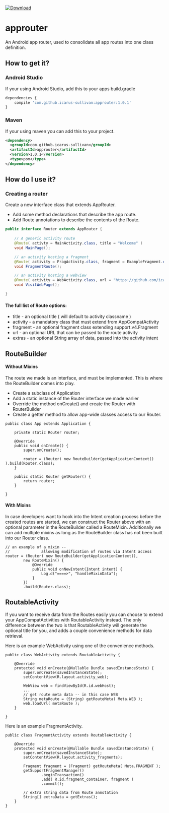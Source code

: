 [ ![Download](https://api.bintray.com/packages/icarus-sullivan/maven/approuter/images/download.svg) ](https://bintray.com/icarus-sullivan/maven/approuter/_latestVersion)

# approuter
An Android app router, used to consolidate all app routes into one class definition. 


## How to get it?

### Android Studio
If your using Android Studio, add this to your apps build.gradle

```javascript
dependencies {
    compile 'com.github.icarus-sullivan:approuter:1.0.1'
}
```

### Maven
If your using maven you can add this to your project.

```xml
<dependency>
  <groupId>com.github.icarus-sullivan</groupId>
  <artifactId>approuter</artifactId>
  <version>1.0.1</version>
  <type>pom</type>
</dependency>
```


## How do I use it?

### Creating a router
Create a new interface class that extends AppRouter.
* Add some method declarations that describe the app route.
* Add Route annotations to describe the contents of the Route.

```java
public interface Router extends AppRouter {
    
    // A generic activity route
    @Route( activty = MainActivity.class, title = "Welcome" )
    void MainPage();

    // an activity hosting a fragment
    @Route( activity = FragActivity.class, fragment = ExampleFragment.class, title = "foo")
    void FragmentRoute();

    // an activity hosting a webview
    @Route( activity = WebActivity.class, url = "https://github.com/icarus-sullivan/approuter", title ="Source Code")
    void VisitWebPage();

}
```

#### The full list of Route options:
* title - an optional title ( will default to activity classname )
* activity - a mandatory class that must extend from AppCompatActivity
* fragment - an optional fragment class extending support.v4.Fragment
* url - an optional URL that can be passed to the route activity
* extras - an optional String array of data, passed into the activity intent


## RouteBuilder 
#### Without Mixins
The route we made is an interface, and must be implemented. This is where the RouteBuilder comes into play. 

* Create a subclass of Application
* Add a static instance of the Router interface we made earlier
* Override the method onCreate() and create the Router with RouterBuilder
* Create a getter method to allow app-wide classes access to our Router.
```
public class App extends Application {

    private static Router router;

    @Override
    public void onCreate() {
        super.onCreate();

        router = (Router) new RouteBuilder(getApplicationContext() ).build(Router.class);
    }

    public static Router getRouter() {
        return router;
    }

}
```

#### With Mixins
In case developers want to hook into the Intent creation process before the created routes are started, we can construct the Router above with an optional parameter in the RouteBuilder called a RouteMixin. Additionally we can add multiple mixins as long as the RouteBuilder class has not been built into our Router class.

```
// an example of a mixin --
//              allowing modification of routes via Intent access
router = (Router) new RouteBuilder(getApplicationContext(), 
        new RouteMixin() {
            @Override
            public void onNewIntent(Intent intent) {
                Log.d("====>", "handleMixinData");
            }
        })
        .build(Router.class);
```

## RoutableActivity
If you want to receive data from the Routes easily you can choose to extend your AppCompatActivities with RoutableActivity instead. The only difference between the two is that RoutableActivity will generate the optional title for you, and adds a couple convenience methods for data retrieval.

Here is an example WebActivity using one of the convenience methods.

```
public class WebActivity extends RoutableActivity {

    @Override
    protected void onCreate(@Nullable Bundle savedInstanceState) {
        super.onCreate(savedInstanceState);
        setContentView(R.layout.activity_web);

        WebView web = findViewById(R.id.webHost);
        ... 
        // get route meta data -- in this case WEB
        String metaRoute = (String) getRouteMeta( Meta.WEB );
        web.loadUrl( metaRoute );
    }
 
}
```

Here is an example FragmentActivity.

```
public class FragmentActivity extends RoutableActivity {

    @Override
    protected void onCreate(@Nullable Bundle savedInstanceState) {
        super.onCreate(savedInstanceState);
        setContentView(R.layout.activity_fragments);

        Fragment fragment = (Fragment) getRouteMeta( Meta.FRAGMENT );
        getSupportFragmentManager()
                .beginTransaction()
                .add( R.id.fragment_container, fragment )
                .commit();

		// extra string data from Route annotation
		String[] extraData = getExtras();
    }
}
```